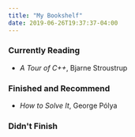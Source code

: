 ```yaml
---
title: "My Bookshelf"
date: 2019-06-26T19:37:37-04:00
---
```


### Currently Reading 

- _A Tour of C++_, Bjarne Stroustrup

### Finished and Recommend

- _How to Solve It_, George Pólya

### Didn't Finish
